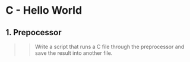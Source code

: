 # C - Hello World

## 1. Prepocessor
>> Write a script that runs a C file through the preprocessor and save the result into another file.
